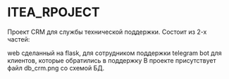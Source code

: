 # ITEA_RPOJECT

Проект CRM для службы технической поддержки. Состоит из 2-х частей:

web сделанный на flask, для сотрудником поддержки
telegram bot для клиентов, которые обратились в поддержку
В проекте присутствует файл db_crm.png со схемой БД.
